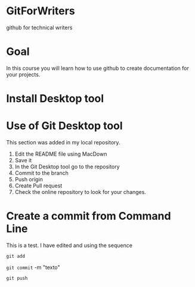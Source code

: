 # GitForWriters
github for technical writers

# Goal
In this course you will learn how to use github to create documentation for your projects. 

# Install Desktop tool

# Use of Git Desktop tool 

This section was added in my local repository.

1. Edit the README file using MacDown
2. Save it
3. In the Git Desktop tool go to the repository
4. Commit to the branch 
5. Push origin
6. Create Pull request 
7. Check the online repository to look for your changes. 


# Create a commit from Command Line 


This is a test. I have edited and using the sequence 

`git add`

`git commit` -m "texto"

`git push`


